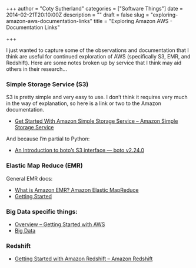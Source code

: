 +++
author = "Coty Sutherland"
categories = ["Software Things"]
date = 2014-02-21T20:10:00Z
description = ""
draft = false
slug = "exploring-amazon-aws-documentation-links"
title = "Exploring Amazon AWS - Documentation Links"

+++


I just wanted to capture some of the observations and documentation that I think are useful for continued exploration of AWS (specifically S3, EMR, and Redshift). Here are some notes broken up by service that I think may aid others in their research…

### Simple Storage Service (S3)

S3 is pretty simple and very easy to use. I don’t think it requires very much in the way of explanation, so here is a link or two to the Amazon documentation.

* [Get Started With Amazon Simple Storage Service – Amazon Simple Storage Service](http://docs.aws.amazon.com/AmazonS3/latest/gsg/GetStartedWithS3.html)

And because I’m partial to Python:

* [An Introduction to boto’s S3 interface — boto v2.24.0](http://docs.pythonboto.org/en/latest/s3_tut.html)

### Elastic Map Reduce (EMR)

General EMR docs:

* [What is Amazon EMR? Amazon Elastic MapReduce](https://docs.aws.amazon.com/ElasticMapReduce/latest/DeveloperGuide/emr-what-is-emr.html)
* [Getting Started](http://aws.amazon.com/elasticmapreduce/getting-started/)

### Big Data specific things:

* [Overview – Getting Started with AWS](http://docs.aws.amazon.com/gettingstarted/latest/emr/getting-started-emr-overview.html)
* [Big Data](http://aws.amazon.com/big-data/)

### Redshift

* [Getting Started with Amazon Redshift – Amazon Redshift](http://docs.aws.amazon.com/redshift/latest/gsg/getting-started.html)

